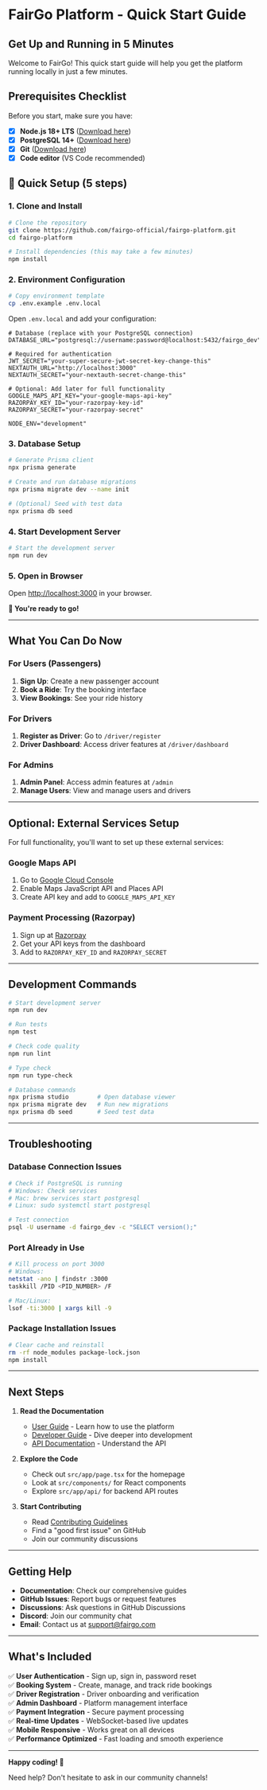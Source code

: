 # FairGo Platform - Quick Start Guide

## Get Up and Running in 5 Minutes

Welcome to FairGo! This quick start guide will help you get the platform running locally in just a few minutes.

## Prerequisites Checklist

Before you start, make sure you have:

- [x] **Node.js 18+ LTS** ([Download here](https://nodejs.org/))
- [x] **PostgreSQL 14+** ([Download here](https://postgresql.org/download/))
- [x] **Git** ([Download here](https://git-scm.com/))
- [x] **Code editor** (VS Code recommended)

## 🚀 Quick Setup (5 steps)

### 1. Clone and Install

```bash
# Clone the repository
git clone https://github.com/fairgo-official/fairgo-platform.git
cd fairgo-platform

# Install dependencies (this may take a few minutes)
npm install
```

### 2. Environment Configuration

```bash
# Copy environment template
cp .env.example .env.local
```

Open `.env.local` and add your configuration:

```env
# Database (replace with your PostgreSQL connection)
DATABASE_URL="postgresql://username:password@localhost:5432/fairgo_dev"

# Required for authentication
JWT_SECRET="your-super-secure-jwt-secret-key-change-this"
NEXTAUTH_URL="http://localhost:3000"
NEXTAUTH_SECRET="your-nextauth-secret-change-this"

# Optional: Add later for full functionality
GOOGLE_MAPS_API_KEY="your-google-maps-api-key"
RAZORPAY_KEY_ID="your-razorpay-key-id"
RAZORPAY_SECRET="your-razorpay-secret"

NODE_ENV="development"
```

### 3. Database Setup

```bash
# Generate Prisma client
npx prisma generate

# Create and run database migrations
npx prisma migrate dev --name init

# (Optional) Seed with test data
npx prisma db seed
```

### 4. Start Development Server

```bash
# Start the development server
npm run dev
```

### 5. Open in Browser

Open [http://localhost:3000](http://localhost:3000) in your browser.

**🎉 You're ready to go!**

---

## What You Can Do Now

### For Users (Passengers)

1. **Sign Up**: Create a new passenger account
2. **Book a Ride**: Try the booking interface
3. **View Bookings**: See your ride history

### For Drivers

1. **Register as Driver**: Go to `/driver/register`
2. **Driver Dashboard**: Access driver features at `/driver/dashboard`

### For Admins

1. **Admin Panel**: Access admin features at `/admin`
2. **Manage Users**: View and manage users and drivers

---

## Optional: External Services Setup

For full functionality, you'll want to set up these external services:

### Google Maps API

1. Go to [Google Cloud Console](https://console.cloud.google.com/)
2. Enable Maps JavaScript API and Places API
3. Create API key and add to `GOOGLE_MAPS_API_KEY`

### Payment Processing (Razorpay)

1. Sign up at [Razorpay](https://razorpay.com/)
2. Get your API keys from the dashboard
3. Add to `RAZORPAY_KEY_ID` and `RAZORPAY_SECRET`

---

## Development Commands

```bash
# Start development server
npm run dev

# Run tests
npm test

# Check code quality
npm run lint

# Type check
npm run type-check

# Database commands
npx prisma studio        # Open database viewer
npx prisma migrate dev   # Run new migrations
npx prisma db seed       # Seed test data
```

---

## Troubleshooting

### Database Connection Issues

```bash
# Check if PostgreSQL is running
# Windows: Check services
# Mac: brew services start postgresql
# Linux: sudo systemctl start postgresql

# Test connection
psql -U username -d fairgo_dev -c "SELECT version();"
```

### Port Already in Use

```bash
# Kill process on port 3000
# Windows:
netstat -ano | findstr :3000
taskkill /PID <PID_NUMBER> /F

# Mac/Linux:
lsof -ti:3000 | xargs kill -9
```

### Package Installation Issues

```bash
# Clear cache and reinstall
rm -rf node_modules package-lock.json
npm install
```

---

## Next Steps

1. **Read the Documentation**

   - [User Guide](./USER_GUIDE.md) - Learn how to use the platform
   - [Developer Guide](./DEVELOPER_GUIDE.md) - Dive deeper into development
   - [API Documentation](./API_DOCUMENTATION.md) - Understand the API

2. **Explore the Code**

   - Check out `src/app/page.tsx` for the homepage
   - Look at `src/components/` for React components
   - Explore `src/app/api/` for backend API routes

3. **Start Contributing**
   - Read [Contributing Guidelines](./CONTRIBUTING.md)
   - Find a "good first issue" on GitHub
   - Join our community discussions

---

## Getting Help

- **Documentation**: Check our comprehensive guides
- **GitHub Issues**: Report bugs or request features
- **Discussions**: Ask questions in GitHub Discussions
- **Discord**: Join our community chat
- **Email**: Contact us at support@fairgo.com

---

## What's Included

✅ **User Authentication** - Sign up, sign in, password reset  
✅ **Booking System** - Create, manage, and track ride bookings  
✅ **Driver Registration** - Driver onboarding and verification  
✅ **Admin Dashboard** - Platform management interface  
✅ **Payment Integration** - Secure payment processing  
✅ **Real-time Updates** - WebSocket-based live updates  
✅ **Mobile Responsive** - Works great on all devices  
✅ **Performance Optimized** - Fast loading and smooth experience

---

**Happy coding! 🚀**

Need help? Don't hesitate to ask in our community channels!
